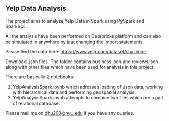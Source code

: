## Yelp Data Analysis

The project aims to analyze Yelp Data in Spark using PySpark and SparkSQL. 

All the analysis have been performed on Databricks platform and can also be simulated in
anywhere by just changing the import statements. 

Please find the data here:
https://www.yelp.com/dataset/challenge

Download .json files. The folder contains business.json and reviews.json along with other files which have been used for analysis in this project.

There are basically 2 notebooks:
1. YelpAnalysisSpark.ipynb which adresses loading of Json data, working with hierarchical data and performing geospacial analysis.
2. YelpAnalysisSpark.ipynb attempts to combine two files which are a part of relational database.
  
  Please mail me on dhu200@nyu.edu if you have any queries.
  
